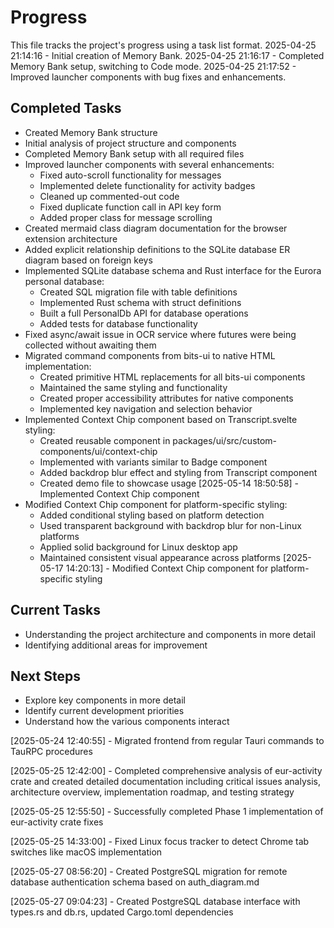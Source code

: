 # Progress

This file tracks the project's progress using a task list format.
2025-04-25 21:14:16 - Initial creation of Memory Bank.
2025-04-25 21:16:17 - Completed Memory Bank setup, switching to Code mode.
2025-04-25 21:17:52 - Improved launcher components with bug fixes and enhancements.

## Completed Tasks

- Created Memory Bank structure
- Initial analysis of project structure and components
- Completed Memory Bank setup with all required files
- Improved launcher components with several enhancements:
    - Fixed auto-scroll functionality for messages
    - Implemented delete functionality for activity badges
    - Cleaned up commented-out code
    - Fixed duplicate function call in API key form
    - Added proper class for message scrolling
- Created mermaid class diagram documentation for the browser extension architecture
- Added explicit relationship definitions to the SQLite database ER diagram based on foreign keys
- Implemented SQLite database schema and Rust interface for the Eurora personal database:
    - Created SQL migration file with table definitions
    - Implemented Rust schema with struct definitions
    - Built a full PersonalDb API for database operations
    - Added tests for database functionality
- Fixed async/await issue in OCR service where futures were being collected without awaiting them
- Migrated command components from bits-ui to native HTML implementation:
    - Created primitive HTML replacements for all bits-ui components
    - Maintained the same styling and functionality
    - Created proper accessibility attributes for native components
    - Implemented key navigation and selection behavior
- Implemented Context Chip component based on Transcript.svelte styling:
    - Created reusable component in packages/ui/src/custom-components/ui/context-chip
    - Implemented with variants similar to Badge component
    - Added backdrop blur effect and styling from Transcript component
    - Created demo file to showcase usage
      [2025-05-14 18:50:58] - Implemented Context Chip component
- Modified Context Chip component for platform-specific styling:
    - Added conditional styling based on platform detection
    - Used transparent background with backdrop blur for non-Linux platforms
    - Applied solid background for Linux desktop app
    - Maintained consistent visual appearance across platforms
      [2025-05-17 14:20:13] - Modified Context Chip component for platform-specific styling

## Current Tasks

- Understanding the project architecture and components in more detail
- Identifying additional areas for improvement

## Next Steps

- Explore key components in more detail
- Identify current development priorities
- Understand how the various components interact

[2025-05-24 12:40:55] - Migrated frontend from regular Tauri commands to TauRPC procedures

[2025-05-25 12:42:00] - Completed comprehensive analysis of eur-activity crate and created detailed documentation including critical issues analysis, architecture overview, implementation roadmap, and testing strategy

[2025-05-25 12:55:50] - Successfully completed Phase 1 implementation of eur-activity crate fixes

[2025-05-25 14:33:00] - Fixed Linux focus tracker to detect Chrome tab switches like macOS implementation

[2025-05-27 08:56:20] - Created PostgreSQL migration for remote database authentication schema based on auth_diagram.md

[2025-05-27 09:04:23] - Created PostgreSQL database interface with types.rs and db.rs, updated Cargo.toml dependencies
